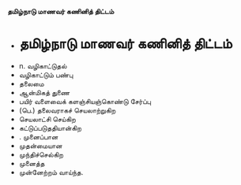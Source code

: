 **தமிழ்நாடு மாணவர் கணினித் திட்டம்**
- # தமிழ்நாடு மாணவர் கணினித் திட்டம்
- n. வழிகாட்டுதல்
- வழிகாட்டும் பண்பு
- தலைமை
- ஆன்மிகத் துணை
- பயிர் வளைவைக் களஞ்சியஞ்கொண்டு சேர்ப்பு
- (பெ.) தலைவராகச் செயலாற்றுகிற
- செயலாட்சி செய்கிற
- கட்டுப்படுததியான்கிற
- . முனைப்பான
- முதன்மையான
- முந்திச்செல்கிற
- முனைத்த
-  முன்னேற்றம் வாய்ந்த.

